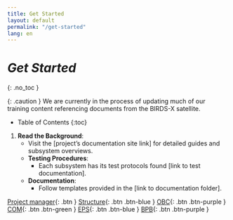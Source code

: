```yaml
---
title: Get Started
layout: default
permalink: "/get-started"
lang: en
---
```


# *Get Started*
{: .no_toc }

{: .caution }
We are currently in the process of updating much of our training content referencing documents from the BIRDS-X satellite.

- Table of Contents
{:toc}

1. **Read the Background**:
   - Visit the [project’s documentation site link] for detailed guides and subsystem overviews.
   - **Testing Procedures**:
     - Each subsystem has its test protocols found [link to test documentation].
   - **Documentation**:
     - Follow templates provided in the [link to documentation folder].

[Project manager]({{site.url}}/pm/guide/){: .btn }
[Structure]({{site.url}}/structure/guide){: .btn .btn-blue }
[OBC]({{site.url}}/obc/guide){: .btn .btn-purple }
[COM]({{site.url}}/com/guide){: .btn .btn-green }
[EPS]({{site.url}}/eps/guide){: .btn .btn-blue }
[BPB]({{site.url}}/bpb/guide){: .btn .btn-purple  }

